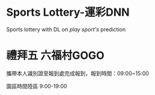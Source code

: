 # Sports Lottery-運彩DNN
Sports lottery with DL on *play sport's* prediction

# 禮拜五 六福村GOGO
攜帶本人識別證至報到處完成報到，報到時間：09:00~15:00 

園區時間陸區 9:00-19:00
